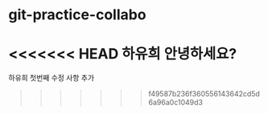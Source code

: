 # git-practice-collabo
<<<<<<< HEAD
하유희 안녕하세요?
=======
하유희 첫번째 수정 사항 추가
>>>>>>> f49587b236f360556143642cd5d6a96a0c1049d3
